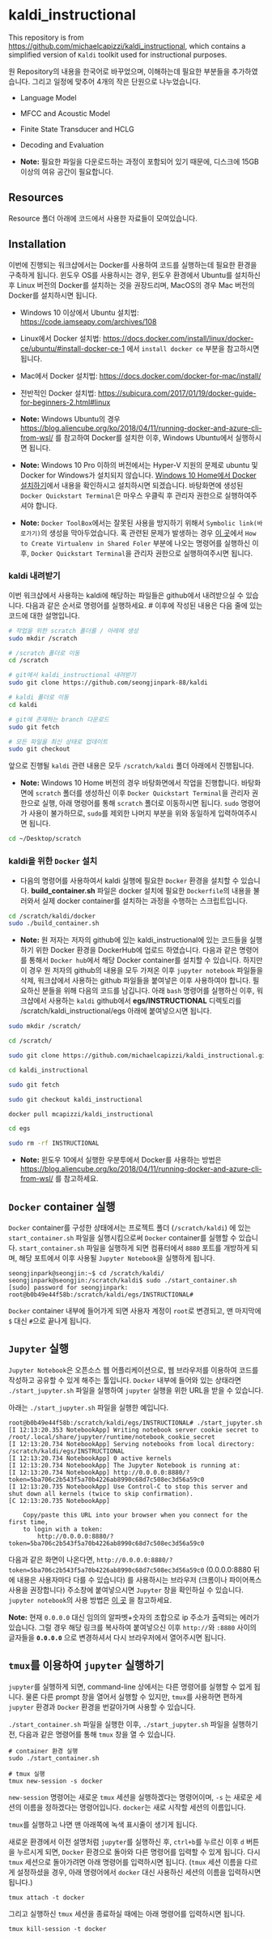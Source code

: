 # kaldi_instructional

This repository is from https://github.com/michaelcapizzi/kaldi_instructional, which contains a simplified version of `Kaldi` toolkit used for instructional purposes.

원 Repository의 내용을 한국어로 바꾸었으며, 이해하는데 필요한 부분들을 추가하였습니다. 그리고 일정에 맞추어 4개의 작은 단원으로 나누었습니다. 

* Language Model
* MFCC and Acoustic Model
* Finite State Transducer and HCLG
* Decoding and Evaluation

* **Note:** 필요한 파일을 다운로드하는 과정이 포함되어 있기 때문에, 디스크에 15GB 이상의 여유 공간이 필요합니다. 

## Resources

Resource 폴더 아래에 코드에서 사용한 자료들이 모여있습니다. 

## Installation

이번에 진행되는 워크샵에서는 Docker를 사용하여 코드를 실행하는데 필요한 환경을 구축하게 됩니다. 윈도우 OS를 사용하시는 경우, 윈도우 환경에서 Ubuntu를 설치하신 후 Linux 버전의 Docker를 설치하는 것을 권장드리며, MacOS의 경우 Mac 버전의 Docker를 설치하시면 됩니다. 

* Windows 10 이상에서 Ubuntu 설치법: https://code.iamseapy.com/archives/108
* Linux에서 Docker 설치법: https://docs.docker.com/install/linux/docker-ce/ubuntu/#install-docker-ce-1 에서 `install docker ce` 부분을 참고하시면 됩니다. 
* Mac에서 Docker 설치법: https://docs.docker.com/docker-for-mac/install/
* 전반적인 Docker 설치법: https://subicura.com/2017/01/19/docker-guide-for-beginners-2.html#linux

* **Note:** Windows Ubuntu의 경우 https://blog.aliencube.org/ko/2018/04/11/running-docker-and-azure-cli-from-wsl/ 를 참고하여 Docker를 설치한 이후, Windows Ubuntu에서 실행하시면 됩니다. 

* **Note:** Windows 10 Pro 이하의 버전에서는 Hyper-V 지원의 문제로 ubuntu 및 Docker for Windows가 설치되지 않습니다. [Windows 10 Home에서 Docker 설치하기](https://gwonsungjun.github.io/how%20to%20install/2018/01/28/Dockerinstall/)에서 내용을 확인하시고 설치하시면 되겠습니다. 바탕화면에 생성된 `Docker Quickstart Terminal`은 마우스 우클릭 후 관리자 권한으로 실행하여주셔야 합니다. 

* **Note:** `Docker ToolBox`에서는 잘못된 사용을 방지하기 위해서 `Symbolic link(바로가기)`의 생성을 막아두었습니다. 혹 관련된 문제가 발생하는 경우 [이 곳](https://jessezhuang.github.io/article/virtualbox-tips/)에서 `How to Create Virtualenv in Shared Foler` 부분에 나오는 명령어를 실행하신 이후, `Docker Quickstart Terminal`을 관리자 권한으로 실행하여주시면 됩니다. 


### kaldi 내려받기

이번 워크샵에서 사용하는 kaldi에 해당하는 파일들은 github에서 내려받으실 수 있습니다. 다음과 같은 순서로 명령어를 실행하세요. # 이후에 작성된 내용은 다음 줄에 있는 코드에 대한 설명입니다. 

```bash
# 작업을 위한 scratch 폴더를 / 아레에 생성
sudo mkdir /scratch

# /scratch 폴더로 이동
cd /scratch

# git에서 kaldi_instructional 내려받기
sudo git clone https://github.com/seongjinpark-88/kaldi

# kaldi 폴더로 이동
cd kaldi

# git에 존재하는 branch 다운로드
sudo git fetch

# 모든 파일을 최신 상태로 업데이트
sudo git checkout
```

앞으로 진행될 `kaldi` 관련 내용은 모두 `/scratch/kaldi` 폴더 아래에서 진행됩니다.

* **Note:** Windows 10 Home 버전의 경우 바탕화면에서 작업을 진행합니다. 바탕화면에 `scratch` 폴더를 생성하신 이후 `Docker Quickstart Terminal`을 관리자 권한으로 실행, 아래 명령어를 통해 `scratch` 폴더로 이동하시면 됩니다. `sudo` 명령어가 사용이 불가하므로, `sudo`를 제외한 나머지 부분을 위와 동일하게 입력하여주시면 됩니다. 

```bash
cd ~/Desktop/scratch

```

### kaldi을 위한 `Docker` 설치

* 다음의 명령어를 사용하여서 kaldi 실행에 필요한 `Docker` 환경을 설치할 수 있습니다. **build_container.sh** 파일은 docker 설치에 필요한 `Dockerfile`의 내용을 불러와서 실제 docker container를 설치하는 과정을 수행하는 스크립트입니다. 

```bash
cd /scratch/kaldi/docker
sudo ./build_container.sh

```


* **Note:** 원 저자는 저자의 github에 있는 kaldi_instructional에 있는 코드들을 실행하기 위한 Docker 환경을 DockerHub에 업로드 하였습니다. 다음과 같은 명령어를 통해서 `Docker hub`에서 해당 Docker container를 설치할 수 있습니다. 하지만 이 경우 원 저자의 github의 내용을 모두 가져온 이후 `jupyter notebook` 파일들을 삭제, 워크샵에서 사용하는 github 파일들을 붙여넣은 이후 사용하여야 합니다. 필요하신 분들을 위해 다음의 코드를 남깁니다. 아래 `bash` 명령어를 실행하신 이후, 워크샵에서 사용하는 `kaldi` github에서 **egs/INSTRUCTIONAL** 디렉토리를 /scratch/kaldi_instructional/egs 아래에 붙여넣으시면 됩니다.  

```bash
sudo mkdir /scratch/

cd /scratch/

sudo git clone https://github.com/michaelcapizzi/kaldi_instructional.git

cd kaldi_instructional

sudo git fetch

sudo git checkout kaldi_instructional

docker pull mcapizzi/kaldi_instructional

cd egs

sudo rm -rf INSTRUCTIONAL

```

* **Note:** 윈도우 10에서 실행한 우분투에서 Docker를 사용하는 방법은 https://blog.aliencube.org/ko/2018/04/11/running-docker-and-azure-cli-from-wsl/ 를 참고하세요. 


## `Docker` container 실행

`Docker` container를 구성한 상태에서는 프로젝트 폴더 (`/scratch/kaldi`) 에 있는 `start_container.sh` 파일을 실행시킴으로써 `Docker` container를 실행할 수 있습니다. `start_container.sh` 파일을 실행하게 되면 컴퓨터에서 `8880` 포트를 개방하게 되며, 해당 포트에서 이후 사용될 `Jupyter Notebook`을 실행하게 됩니다. 

```
seongjinpark@seongjin:~$ cd /scratch/kaldi/
seongjinpark@seongjin:/scratch/kaldi$ sudo ./start_container.sh 
[sudo] password for seongjinpark: 
root@b0b49e44f58b:/scratch/kaldi/egs/INSTRUCTIONAL# 
```

`Docker` container 내부에 들어가게 되면 사용자 계정이 `root`로 변경되고, 맨 마지막에 `$` 대신 `#`으로 끝나게 됩니다. 

## `Jupyter` 실행

`Jupyter Notebook`은 오픈소스 웹 어플리케이션으로, 웹 브라우저를 이용하여 코드를 작성하고 공유할 수 있게 해주는 툴입니다. `Docker` 내부에 들어와 있는 상태라면 `./start_jupyter.sh` 파일을 실행하여 `jupyter` 실행을 위한 URL을 받을 수 있습니다. 

아래는 `./start_jupyter.sh` 파일을 실행한 예입니다. 

```
root@b0b49e44f58b:/scratch/kaldi/egs/INSTRUCTIONAL# ./start_jupyter.sh 
[I 12:13:20.353 NotebookApp] Writing notebook server cookie secret to /root/.local/share/jupyter/runtime/notebook_cookie_secret
[I 12:13:20.734 NotebookApp] Serving notebooks from local directory: /scratch/kaldi/egs/INSTRUCTIONAL
[I 12:13:20.734 NotebookApp] 0 active kernels
[I 12:13:20.734 NotebookApp] The Jupyter Notebook is running at:
[I 12:13:20.734 NotebookApp] http://0.0.0.0:8880/?token=5ba706c2b543f5a70b4226ab8990c68d7c508ec3d56a59c0
[I 12:13:20.735 NotebookApp] Use Control-C to stop this server and shut down all kernels (twice to skip confirmation).
[C 12:13:20.735 NotebookApp] 
    
    Copy/paste this URL into your browser when you connect for the first time,
    to login with a token:
        http://0.0.0.0:8880/?token=5ba706c2b543f5a70b4226ab8990c68d7c508ec3d56a59c0
```

다음과 같은 화면이 나온다면, `http://0.0.0.0:8880/?token=5ba706c2b543f5a70b4226ab8990c68d7c508ec3d56a59c0` (0.0.0.0:8880 뒤에 내용은 사용자마다 다를 수 있습니다) 를 사용하시는 브라우저 (크롬이나 파이어폭스 사용을 권장합니다) 주소창에 붙여넣으시면 `Jupyter` 창을 확인하실 수 있습니다. `jupyter notebook`의 사용 방법은 [이 곳](https://dojang.io/mod/page/view.php?id=1157) 을 참고하세요. 

**Note:** 현재 `0.0.0.0` 대신 임의의 알파벳+숫자의 조합으로 ip 주소가 출력되는 에러가 있습니다. 그럴 경우 해당 링크를 복사하여 붙여넣으신 이후  `http://`와 `:8880` 사이의 글자들을 **`0.0.0.0`** 으로 변경하셔서 다시 브라우저에서 열어주시면 됩니다. 

## `tmux`를 이용하여 `jupyter` 실행하기

`jupyter`를 실행하게 되면, command-line 상에서는 다른 명령어를 실행할 수 없게 됩니다. 물론 다른 prompt 창을 열어서 실행할 수 있지만, `tmux`를 사용하면 편하게 `jupyter` 환경과 `Docker` 환경을 번갈아가며 사용할 수 있습니다. 

`./start_container.sh` 파일을 실행한 이후, `./start_jupyter.sh` 파일을 실행하기 전, 다음과 같은 명령어를 통해 `tmux` 창을 열 수 있습니다. 

```
# container 환경 실행
sudo ./start_container.sh

# tmux 실행
tmux new-session -s docker
```
`new-session` 명령어는 새로운 `tmux` 세션을 실행하겠다는 명령어이며, `-s` 는 새로운 세션의 이름을 정하겠다는 명령어입니다. `docker`는 새로 시작할 세션의 이름입니다. 

`tmux`를 실행하고 나면 맨 아래쪽에 녹색 표시줄이 생기게 됩니다. 

새로운 환경에서 이전 설명처럼 `jupyter`를 실행하신 후, `ctrl+b`를 누르신 이후 `d` 버튼을 누르시게 되면, `Docker` 환경으로 돌아와 다른 명령어를 입력할 수 있게 됩니다. 다시 `tmux` 세션으로 돌아가려면 아래 명령어를 입력하시면 됩니다. (`tmux` 세션 이름을 다르게 설정하셨을 경우, 아래 명령어에서 `docker` 대신 사용하신 세션의 이름을 입력하시면 됩니다.) 

`tmux attach -t docker`

그리고 실행하신 `tmux` 세션을 종료하실 때에는 아래 명령어를 입력하시면 됩니다. 

`tmux kill-session -t docker`
